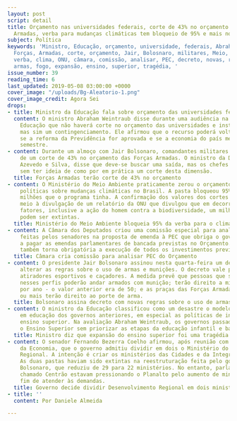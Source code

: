```yaml
---
layout: post
script: detail
title: Orçamento nas universidades federais, corte de 43% no orçamento das Forças
  Armadas, verba para mudanças climáticas tem bloqueio de 95% e mais notícias.
subject: Política
keywords: 'Ministro, Educação, orçamento, universidade, federais, Abraham, Weintraub,
  Forças, Armadas, corte, orçamento, Jair, Bolosnaro, militares, Meio, Ambiente, bloqueio,
  verba, clima, ONU, câmara, comissão, analisar, PEC, decreto, novas, regras, uso,
  armas, fogo, expansão, ensino, superior, tragédia, '
issue_number: 39
reading_time: 6
last_updated: 2019-05-08 03:00:00 +0000
cover_image: "/uploads/Bg-Aleatorio-1.png"
cover_image_credit: Agora Sei
drops:
- title: Ministro da Educação fala sobre orçamento das universidades federais
  content: O ministro Abraham Weintraub disse durante uma audiência na Comissão de
    Educação que não haverá corte no orçamento das universidades e instituições federais,
    mas sim um contingenciamento. Ele afirmou que o recurso poderá voltar a ser liberado
    se a reforma da Previdência for aprovada e se a economia do país melhorar no segundo
    semestre.
- content: Durante um almoço com Jair Bolsonaro, comandantes militares foram informados
    de um corte de 43% no orçamento das Forças Armadas. O ministro da Defesa, Fernando
    Azevedo e Silva, disse que deve-se buscar uma saída, mas os chefes militares saíram
    sem ter ideia de como por em prática um corte desta dimensão.
  title: Forças Armadas terão corte de 43% no orçamento
- content: O Ministério do Meio Ambiente praticamente zerou o orçamento para implementar
    políticas sobre mudanças climáticas no Brasil. A pasta bloqueou 95% dos R$ 11,8
    milhões que o programa tinha. A confirmação dos valores dos cortes ocorreu em
    meio à divulgação de um relatório da ONU que divulgou que em decorrência de diversos
    fatores, inclusive a ação do homem contra a biodiversidade, um milhão de espécies
    podem ser extintas.
  title: Ministério do Meio Ambiente bloqueia 95% da verba para o clima
- content: A Câmara dos Deputados criou uma comissão especial para analisar as mudanças
    feitas pelos senadores na proposta de emenda à PEC que obriga o governo federal
    a pagar as emendas parlamentares de bancada previstas no Orçamento. A prática
    também torna obrigatória a execução de todos os investimentos previstos no Orçamento.
  title: Câmara cria comissão para analisar PEC do Orçamento
- content: O presidente Jair Bolsonaro assinou nesta quarta-feira um decreto para
    alterar as regras sobre o uso de armas e munições. O decreto vale para colecionadores,
    atiradores esportivos e caçadores. A medida prevê que pessoas que se encaixem
    nesses perfis poderão andar armados com munição; terão direito a mil cartuchos
    por ano - o valor anterior era de 50; e as praças das Forças Armadas com dez anos
    ou mais terão direito ao porte de arma.
  title: Bolsonaro assina decreto com novas regras sobre o uso de armas
- content: O ministro da Educação classificou como um desastre o modelo de investimento
    em educação dos governos anteriores, em especial as políticas de incentivo ao
    ensino superior. Na avaliação Abraham Weintraub, os governos passados expandiram
    o Ensino Superior sem priorizar as etapas da educação infantil e básica.
  title: Ministro diz que expansão do ensino superior foi uma tragédia
- content: O senador Fernando Bezerra Coelho afirmou, após reunião com o Ministro
    da Economia, que o governo admitiu dividir em dois o Ministério do Desenvolvimento
    Regional. A intenção é criar os ministérios das Cidades e da Integração Nacional.
    As duas pastas haviam sido extintas na reestruturação feita pelo governo Jair
    Bolsonaro, que reduziu de 29 para 22 ministérios. No entanto, parlamentares do
    chamado Centrão estavam pressionando o Planalto pelo aumento de ministérios a
    fim de atender às demandas.
  title: Governo decide dividir Desenvolvimento Regional em dois ministérios
- title: ''
  content: Por Daniele Almeida

---
```

